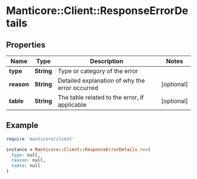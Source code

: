 # Manticore::Client::ResponseErrorDetails

## Properties

| Name | Type | Description | Notes |
| ---- | ---- | ----------- | ----- |
| **type** | **String** | Type or category of the error |  |
| **reason** | **String** | Detailed explanation of why the error occurred | [optional] |
| **table** | **String** | The table related to the error, if applicable | [optional] |

## Example

```ruby
require 'manticore/client'

instance = Manticore::Client::ResponseErrorDetails.new(
  type: null,
  reason: null,
  table: null
)
```

